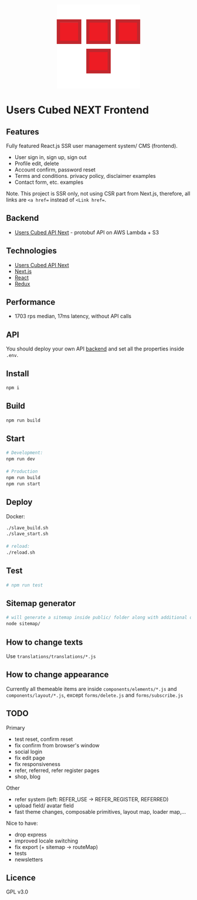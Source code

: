 <p align="center">
  <a href="https://talaikis.com/">
    <img alt="Talaikis Ltd." src="https://github.com/TalaikisInc/talaikis.com_react/blob/master/media/logo.png" width="228">
  </a>
</p>

# Users Cubed NEXT Frontend

## Features

Fully featured React.js SSR user management system/ CMS (frontend).

* User sign in, sign up, sign out
* Profile edit, delete
* Account confirm, password reset
* Terms and conditions. privacy policy, disclaimer examples
* Contact form, etc. examples

Note. This project is SSR only, not using CSR part from Next.js, therefore, all links are `<a href=` instead of `<Link href=`.

## Backend

* [Users Cubed API Next](https://github.com/TalaikisInc/users-cubed-api-next) - protobuf API on AWS Lambda + S3

## Technologies

* [Users Cubed API Next](https://github.com/TalaikisInc/users-cubed-api-next)
* [Next.js](https://github.com/zeit/next.js/)
* [React](https://github.com/facebook/react)
* [Redux](https://github.com/reduxjs/redux)

## Performance

* 1703 rps median, 17ms latency, without API calls

## API

You should deploy your own API [backend](https://github.com/TalaikisInc/users-cubed-api-next) and set all the properties inside `.env`.

## Install

```bash
npm i
```

## Build

```bash
npm run build
```

## Start

```bash
# Development:
npm run dev

# Production
npm run build
npm run start
```

## Deploy

Docker:

```bash
./slave_build.sh
./slave_start.sh

# reload:
./reload.sh
```

## Test

```bash
# npm run test
```

## Sitemap generator

```bash
# will generate a sitemap inside public/ folder along with additional out.json and errors.json files
node sitemap/
```

## How to change texts

Use `translations/translations/*.js`

## How to change appearance

Currently all themeable items are inside `components/elements/*.js` and `components/layout/*.js`, except `forms/delete.js` and `forms/subscribe.js`

## TODO

Primary

* test reset, confirm reset
* fix confirm from browser's window
* social login
* fix edit page
* fix responsiveness
* refer, referred, refer register pages
* shop, blog

Other

* refer system (left: REFER_USE -> REFER_REGISTER, REFERRED)
* upload field/ avatar field
* fast theme changes, composable primitives, layout map, loader map,...

Nice to have:

* drop express
* improved locale switching
* fix export (+ sitemap -> routeMap)
* tests
* newsletters

## Licence

GPL v3.0
